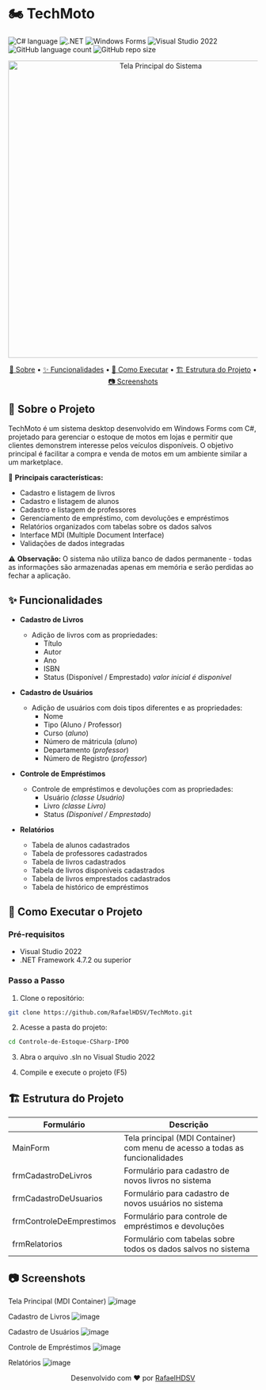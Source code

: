 # 🏍️ TechMoto

![C# language](https://img.shields.io/badge/C%23-239120?style=for-the-badge&logo=csharp&logoColor=white)
![.NET](https://img.shields.io/badge/.NET-512BD4?style=for-the-badge&logo=dotnet&logoColor=white)
![Windows Forms](https://img.shields.io/badge/Windows%20Forms-0078D4?style=for-the-badge&logo=windows&logoColor=white)
![Visual Studio 2022](https://img.shields.io/badge/Visual_Studio-5C2D91?style=for-the-badge&logo=visual%20studio&logoColor=white)
![GitHub language count](https://img.shields.io/github/languages/count/RafaelHDSV/TechMoto?style=for-the-badge)
![GitHub repo size](https://img.shields.io/github/repo-size/RafaelHDSV/TechMoto?style=for-the-badge)

<p align="center">
  <img src="https://github.com/user-attachments/assets/dd44ff70-77dc-45f8-bd9e-1a24cf322ec6" alt="Tela Principal do Sistema" width="600">
</p>

<p align="center">
    <a href="#about">📌 Sobre</a> • 
    <a href="#features">✨ Funcionalidades</a> • 
    <a href="#started">🚀 Como Executar</a> • 
    <a href="#structure">🏗️ Estrutura do Projeto</a> • 
    <a href="#screenshots">📷 Screenshots</a>
</p>

<h2 id="about">📌 Sobre o Projeto</h2>

TechMoto é um sistema desktop desenvolvido em Windows Forms com C#, projetado para gerenciar o estoque de motos em lojas e permitir que clientes demonstrem interesse pelos veículos disponíveis. O objetivo principal é facilitar a compra e venda de motos em um ambiente similar a um marketplace.

🔹 **Principais características:**
- Cadastro e listagem de livros
- Cadastro e listagem de alunos
- Cadastro e listagem de professores
- Gerenciamento de empréstimo, com devoluções e empréstimos
- Relatórios organizados com tabelas sobre os dados salvos
- Interface MDI (Multiple Document Interface)
- Validações de dados integradas

⚠️ **Observação:** O sistema não utiliza banco de dados permanente - todas as informações são armazenadas apenas em memória e serão perdidas ao fechar a aplicação.

<h2 id="features">✨ Funcionalidades</h2>

- **Cadastro de Livros**
  - Adição de livros com as propriedades:
    - Título
    - Autor
    - Ano
    - ISBN
    - Status (Disponível / Emprestado) _valor inicial é disponível_
  
- **Cadastro de Usuários**
  - Adição de usuários com dois tipos diferentes e as propriedades:
    - Nome
    - Tipo (Aluno / Professor)
    - Curso (_aluno_)
    - Número de mátricula (_aluno_)
    - Departamento (_professor_)
    - Número de Registro (_professor_)

- **Controle de Empréstimos**
  - Controle de empréstimos e devoluções com as propriedades:
    - Usuário _(classe Usuário)_
    - Livro _(classe Livro)_
    - Status _(Disponível / Emprestado)_

- **Relatórios**
  - Tabela de alunos cadastrados
  - Tabela de professores cadastrados
  - Tabela de livros cadastrados
  - Tabela de livros disponíveis cadastrados
  - Tabela de livros emprestados cadastrados
  - Tabela de histórico de empréstimos

<h2 id="started">🚀 Como Executar o Projeto</h2>

### Pré-requisitos
- Visual Studio 2022
- .NET Framework 4.7.2 ou superior

### Passo a Passo

1. Clone o repositório:
```bash
git clone https://github.com/RafaelHDSV/TechMoto.git
```

2.  Acesse a pasta do projeto:
```bash
cd Controle-de-Estoque-CSharp-IPOO
```

3.  Abra o arquivo .sln no Visual Studio 2022

4.  Compile e execute o projeto (F5)

<h2 id="structure">🏗️ Estrutura do Projeto</h2>

| Formulário | Descrição
|----------------------|-----------------------------------------------------
| MainForm | Tela principal (MDI Container) com menu de acesso a todas as funcionalidades
| frmCadastroDeLivros | Formulário para cadastro de novos livros no sistema
| frmCadastroDeUsuarios | Formulário para cadastro de novos usuários no sistema
| frmControleDeEmprestimos | Formulário para controle de empréstimos e devoluções
| frmRelatorios | Formulário com tabelas sobre todos os dados salvos no sistema

<h2 id="screenshots">📷 Screenshots</h2>

Tela Principal (MDI Container)
![image](https://github.com/user-attachments/assets/5a939737-cdef-4512-9a1b-f3b2faa80155)

Cadastro de Livros
![image](https://github.com/user-attachments/assets/b559dc83-ef77-4d22-8ead-4163db198fb6)

Cadastro de Usuários
![image](https://github.com/user-attachments/assets/c94f45ff-ff05-42e2-9a7a-0d979e6507f6)

Controle de Empréstimos
![image](https://github.com/user-attachments/assets/de892b24-6adf-4c24-990f-8067144859cb)

Relatórios
![image](https://github.com/user-attachments/assets/4b45d5d0-4c0c-4eca-8131-6dc003ec19e7)

<p align="center"> Desenvolvido com ❤️ por <a href="https://github.com/RafaelHDSV">RafaelHDSV</a> </p>
